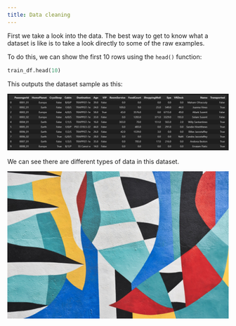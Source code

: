 ```yaml
---
title: Data cleaning
---
```



First we take a look into the data. The best way to get to know what a dataset is like is to take a look directly to some of the raw examples.

To do this, we can show the first 10 rows using the `head()` function:

```python
train_df.head(10)
```

This outputs the dataset sample as this:

<img src="../assets/describe_head_train.jpg"/>

We can see there are different types of data in this dataset.

<img src="../assets/image.jpg"/>

